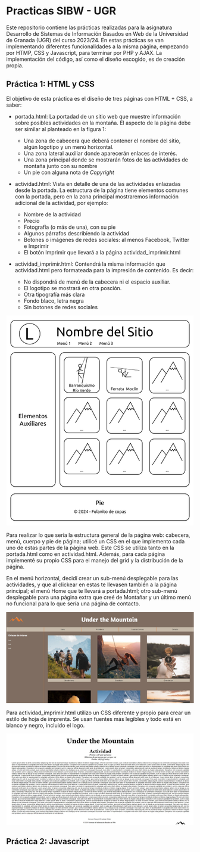 # Practicas SIBW - UGR
Este repositorio contiene las prácticas realizadas para la asignatura Desarrollo de Sistemas de Información Basados en Web de la Universidad de Granada (UGR) del curso 2023/24. En estas prácticas se van implementando diferentes funcionalidades a la misma página, empezando por HTMP, CSS y Javascript, para terminar por PHP y AJAX. La implementación del código, así como el diseño escogido, es de creación propia.

## Práctica 1: HTML y CSS
El objetivo de esta práctica es el diseño de tres páginas con HTML + CSS, a saber:

* portada.html: La portadad de un sitio web que muestre información sobre posibles actividades en la montaña. El aspecto de la página debe ser similar al planteado en la figura 1:
    - Una zona de cabecera que deberá contener el nombre del sitio, algún logotipo y un menú horizontal.
    - Una zona lateral auxiliar donde aparecerán enlaces de interés.
    - Una zona principal donde se mostrarán fotos de las actividades de montaña junto con su nombre
    - Un pie con alguna nota de _Copyright_

* actividad.html: Vista en detalle de una de las actividades enlazadas desde la portada. La estructura de la página tiene elementos comunes con la portada, pero en la zona principal mostraremos información adicional de la actividad, por ejemplo:
    - Nombre de la actividad
    - Precio
    - Fotografía (o más de una), con su pie
    - Algunos párrafos describiendo la actividad
    - Botones o imágenes de redes sociales: al menos Facebook, Twitter e Imprimir
    - El botón Imprimir que llevará a la página actividad_imprimir.html

* actividad_imprimir.html: Contendrá la misma información que actividad.html pero formateada para la impresión de contenido. Es decir:
    - No dispondrá de menú de la cabecera ni el espacio auxiliar.
    - El logotipo se mostrará en otra posción.
    - Otra tipografía más clara
    - Fondo blaco, letra negra
    - Sin botones de redes sociales

![Figura 1](https://github.com/carmenxufdz/SIBW_UGR/blob/main/P1/esquema.jpg)

Para realizar lo que sería la estructura general de la página web: cabecera, menú, cuerpo y pie de página; utilicé un CSS en el que implemento cada uno de estas partes de la página web. Este CSS se utiliza tanto en la portada.html como en actividad.html. Además, para cada página implementé su propio CSS para el manejo del grid y la distribución de la página. 

En el menú horizontal, decidí crear un sub-menú desplegable para las actividades, y que al clickear en estas te llevasen también a la página principal; el menú Home que te llevará a portada.html; otro sub-menú desplegable para una página extra que creé de Montañar y un último menú no funcional para lo que sería una página de contacto.

![Portada](https://github.com/carmenxufdz/SIBW_UGR/blob/main/P1/portada.jpg)

Para actividad_imprimir.html utilizo un CSS diferente y propio para crear  un estilo de hoja de imprenta. Se usan fuentes más legibles y todo está en blanco y negro, incluido el logo.

![Imprimi](https://github.com/carmenxufdz/SIBW_UGR/blob/main/P1/imprimir.jpg)


## Práctica 2: Javascript